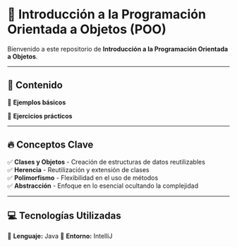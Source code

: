 # 🚀 Introducción a la Programación Orientada a Objetos (POO)

Bienvenido a este repositorio de **Introducción a la Programación Orientada a Objetos**.

---

## 📌 Contenido

📂 **Ejemplos básicos**

📂 **Ejercicios prácticos**

---

## 🔥 Conceptos Clave

✅ **Clases y Objetos** - Creación de estructuras de datos reutilizables  
✅ **Herencia** - Reutilización y extensión de clases  
✅ **Polimorfismo** - Flexibilidad en el uso de métodos  
✅ **Abstracción** - Enfoque en lo esencial ocultando la complejidad  

---

## 💻 Tecnologías Utilizadas

🔹 **Lenguaje:** Java
🔹 **Entorno:** IntelliJ
